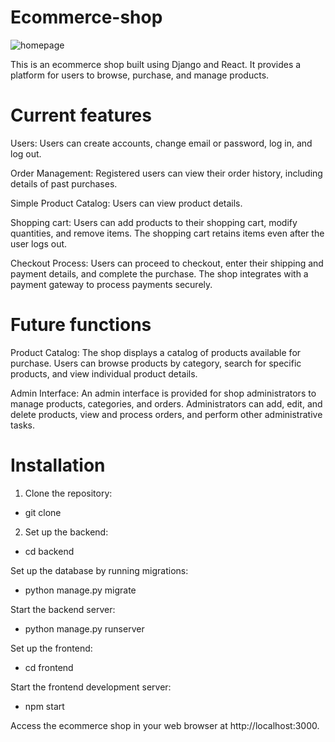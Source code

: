 # Ecommerce-shop
![homepage](https://github.com/marcinsik/Ecommerce-shop/assets/50673916/f610087a-6ce0-43cb-a85e-cbdb00e4ccca)

This is an ecommerce shop built using Django and React. It provides a platform for users to browse, purchase, and manage products.

# Current features
Users: Users can create accounts, change email or password, log in, and log out. 

Order Management: Registered users can view their order history, including details of past purchases.

Simple Product Catalog: Users can view product details.

Shopping cart: Users can add products to their shopping cart, modify quantities, and remove items. The shopping cart retains items even after the user logs out.

Checkout Process: Users can proceed to checkout, enter their shipping and payment details, and complete the purchase. The shop integrates with a payment gateway to process payments securely.

# Future functions
Product Catalog: The shop displays a catalog of products available for purchase. Users can browse products by category, search for specific products, and view individual product details.


Admin Interface: An admin interface is provided for shop administrators to manage products, categories, and orders. Administrators can add, edit, and delete products, view and process orders, and perform other administrative tasks.
# Installation
1. Clone the repository:
- git clone <repository-url>
  
2. Set up the backend:
- cd backend 

Set up the database by running migrations:
- python manage.py migrate

Start the backend server:
- python manage.py runserver

Set up the frontend:
 - cd frontend

Start the frontend development server:
- npm start

Access the ecommerce shop in your web browser at http://localhost:3000.
